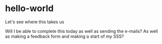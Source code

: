 # hello-world
Let's see where this takes us

Will I be able to complete this today as well as sending the e-mails?
As well as making a feedback form and making a start of my SSS?
